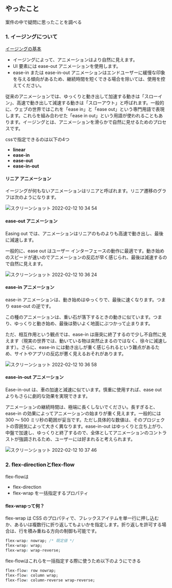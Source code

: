 ## やったこと
案件の中で疑問に思ったことを調べる

### 1. イージングについて
[イージングの基本](https://developers.google.com/web/fundamentals/design-and-ux/animations/the-basics-of-easing?hl=ja)  

- イージングによって、アニメーションはより自然に見えます。
- UI 要素には ease-out アニメーションを使用します。
- ease-in または ease-in-out アニメーションはエンドユーザーに緩慢な印象を与える傾向があるため、継続時間を短くできる場合を除いては、使用を控えてください。

従来のアニメーションでは、ゆっくりと動き出して加速する動きは「スローイン」、高速で動き出して減速する動きは「スローアウト」と呼ばれます。一般的に、ウェブの世界ではこれを「ease in」と「ease out」という専門用語で表現します。これらを組み合わせた「ease in out」という用語が使われることもあります。イージングとは、アニメーションを滑らかで自然に見せるためのプロセスです。

cssで指定できるのは以下の4つ  
- **linear**
- **ease-in**
- **ease-out**
- **ease-in-out**

#### リニア アニメーション
イージングが何もないアニメーションはリニアと呼ばれます。リニア遷移のグラフは次のようになります。  

![スクリーンショット 2022-02-12 10 34 54](https://user-images.githubusercontent.com/78260526/153691120-9adef733-e1fa-4673-8017-62736e4a3a91.png)  

#### ease-out アニメーション
Easing out では、アニメーションはリニアのものよりも高速で動き出し、最後に減速します。

一般的に、ease out はユーザー インターフェースの動作に最適です。動き始めのスピードが速いのでアニメーションの反応が早く感じられ、最後は減速するので自然に見えます。

![スクリーンショット 2022-02-12 10 36 24](https://user-images.githubusercontent.com/78260526/153691180-a166ae73-f29b-48d3-8fae-dd4416c66fd2.png)  

#### ease-in アニメーション
ease-in アニメーションは、動き始めはゆっくりで、最後に速くなります。つまり ease-out の逆です。

この種のアニメーションは、重い石が落下するときの動きに似ています。つまり、ゆっくりと動き始め、最後は勢いよく地面にぶつかって止まります。

ただ、相互作用という観点では、ease-in は唐突に終了するので少し不自然に見えます（現実の世界では、動いている物は突然止まるのではなく、徐々に減速します）。さらに、ease-in には動き出しが重く感じられるという難点があるため、サイトやアプリの反応が悪く見えるおそれがあります。

![スクリーンショット 2022-02-12 10 36 58](https://user-images.githubusercontent.com/78260526/153691193-c5ca5b18-5261-4537-85e3-569b17cecec1.png)  

#### ease-in-out アニメーション
Ease-in-out は、車の加速と減速に似ています。慎重に使用すれば、ease out よりもさらに劇的な効果を実現できます。

アニメーションの継続時間は、極端に長くしないでください。長すぎると、ease-in の効果によってアニメーションの始まりが重く見えます。一般的には 300 ～ 500 ミリ秒の範囲が妥当です。ただし具体的な数値は、そのプロジェクトの雰囲気によって大きく異なります。ease-in-out はゆっくりと立ち上がり、中盤で加速し、ゆっくりと終了するので、全体としてアニメーションのコントラストが強調されるため、ユーザーには好まれると考えられます。

![スクリーンショット 2022-02-12 10 37 46](https://user-images.githubusercontent.com/78260526/153691238-9528d7e2-28c4-4c91-969e-30ba2f739624.png)  


### 2. flex-directionとflex-flow
flex-flowは
- flex-direction
- flex-wrap
を一括指定するプロパティ

#### flex-wrapって何？
flex-wrap は CSS のプロパティで、フレックスアイテムを単一行に押し込むか、あるいは複数行に折り返してもよいかを指定します。折り返しを許可する場合は、行を積み重ねる方向の制御も可能です。  
```css
flex-wrap: nowrap; /* 既定値 */
flex-wrap: wrap;
flex-wrap: wrap-reverse;
```

flex-flowはこれらを一括指定する際に使うため以下のようにできる
```css
flex-flow: row nowrap;
flex-flow: column wrap;
flex-flow: column-reverse wrap-reverse;
```


